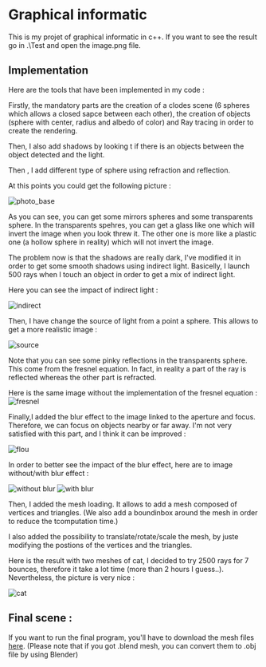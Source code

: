 # Graphical informatic

This is my projet of graphical informatic in c++. If you want to see the result go in .\Test and open the image.png file.

## Implementation 

Here are the tools that have been implemented in my code : 

Firstly, the mandatory parts are the creation of a clodes scene (6 spheres which allows a closed sapce between each other), the creation of objects (sphere with center, radius and albedo of color) and Ray tracing in order to create the rendering.

Then, I also add shadows by looking t if there is an objects between the object detected and the light.

Then , I add different type of sphere using refraction and reflection.

At this points you could get the following picture : 

![photo_base](/results_rapport/sans_lumiere_indirecte.png)

As you can see, you can get some mirrors spheres and some transparents sphere. In the transparents spehres, you can get a glass like one which will invert the image when you look threw it. The other one is more like a plastic one (a hollow sphere in reality) which will not invert the image.

The problem now is that the shadows are really dark, I've modified it in order to get some smooth shadows using indirect light. Basicelly, I launch 500 rays when I touch an object in order to get a mix of indirect light.

Here you can see the impact of indirect light : 

![indirect](/results_rapport/avec_lumiere_indirect.png)

Then, I have change the source of light from a point a sphere. This allows to get a more realistic image : 

![source](/results_rapport/pas_flou.png)

Note that you can see some pinky reflections in the transparents sphere. This come from the fresnel equation. In fact, in reality a part of the ray is reflected whereas the other part is refracted.

Here is the same image without the implementation of the fresnel equation : 
![fresnel](/results_rapport/sans_fresnel.png)

Finally,I added the blur effect to the image linked to the aperture and focus. Therefore, we can focus on objects nearby or far away. I'm not very satisfied with this part, and I think it can be improved :

![flou](/results_rapport/flou.png)

In order to better see the impact of the blur effect, here are to image without/with blur effect : 

![without blur](/results_rapport/pas_flou_net.png) ![with blur](/results_rapport/tres_flou.png)

Then, I added the mesh loading. It allows to add a mesh composed of vertices and triangles. (We also add a boundinbox around the mesh in order to reduce the tcomputation time.)

I also added the possibility to translate/rotate/scale the mesh, by juste modifying the postions of the vertices and the triangles.

Here is the result with two meshes of cat, I decided to try 2500 rays for 7 bounces, therefore it take a lot time (more than 2 hours I guess..). Nevertheless, the picture is very nice : 

![cat](/results_rapport/cat.png)

## Final scene : 

If you want to run the final program, you'll have to download the mesh files [here](https://filesender.renater.fr/?s=download&token=6b54ea9e-36ef-414a-91ee-c43dd3ef9d69). (Please note that if you got .blend mesh, you can convert them to .obj file by using Blender)
